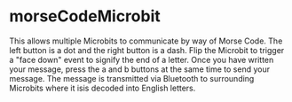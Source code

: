 # morseCodeMicrobit
This allows multiple Microbits to communicate by way of Morse Code. The left button is a dot and the right button is a dash. Flip the Microbit to trigger a "face down" event to signify the end of a letter. Once you have written your message, press the a and b buttons at the same time to send your message. The message is transmitted via Bluetooth to surrounding Microbits where it isis decoded into English letters.
